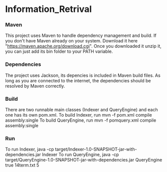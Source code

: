 # Information_Retrival

### Maven
This project uses Maven to handle dependency management and build. If you don't have Maven already on your system. Download it here "https://maven.apache.org/download.cgi". Once you downloaded it unzip it, you can just add its bin folder to your PATH variable.

### Dependencies

The project uses Jackson, its depencies is included in Maven build files. As long as you are connected to the internet, the dependencies should be resolved by Maven correctly.

### Build
There are two runnable main classes (Indexer and QueryEngine) and each one has its own pom.xml. 
To build Indexer, run mvn -f pom.xml  compile assembly:single
To build QueryEngine, run mvn -f pomquery.xml  compile assembly:single

### Run
To run Indexer, java -cp target/Indexer-1.0-SNAPSHOT-jar-with-dependencies.jar Indexer
To run QueryEngine, java -cp target/QueryEngine-1.0-SNAPSHOT-jar-with-dependencies.jar QueryEngine true 14term.txt 5
